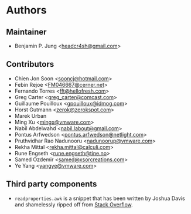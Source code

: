 # Authors

## Maintainer

* Benjamin P. Jung &lt;headcr4sh@gmail.com&gt;

## Contributors

* Chien Jon Soon &lt;sooncj@hotmail.com&gt;
* Febin Rejoe &lt;FM046667@cerner.net&gt;
* Fernando Torres &lt;fft@hellofresh.com&gt;
* Greg Carter &lt;greg_carter@comcast.com&gt;
* Guillaume Pouilloux &lt;gpouilloux@idmog.com&gt;
* Horst Gutmann &lt;zerok@zerokspot.com&gt;
* Marek Urban
* Ming Xu &lt;mingx@vmware.com&gt;
* Nabil Abdelwahd &lt;nabil.labout@gmail.com&gt;
* Pontus Arfwedson &lt;pontus.arfwedson@netlight.com&gt;
* Pruthvidhar Rao Nadunooru &lt;nadunoorup@vmware.com&gt;
* Rekha Mittal &lt;rekha.mittal@calculi.com&gt;
* Rune Engseth &lt;rune.engseth@tine.no&gt;
* Samed Ozdemir &lt;samed@xsorcreations.com&gt;
* Ye Yang &lt;yangye@vmware.com&gt;

## Third party components

* `readproperties.awk` is a snippet that has been written by Joshua Davis and shamelessly ripped off from
  [Stack Overflow](https://stackoverflow.com/a/2318840).
